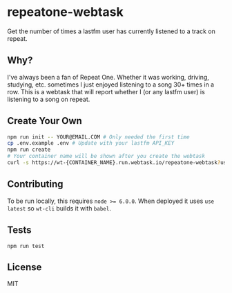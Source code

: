 repeatone-webtask
==================

Get the number of times a lastfm user has currently listened to a track on repeat.

## Why?

I've always been a fan of Repeat One. Whether it was working, driving, studying, etc. sometimes I just enjoyed listening to a song 30+ times in a row. This is a webtask that will report whether I (or any lastfm user) is listening to a song on repeat.


## Create Your Own

```sh
npm run init -- YOUR@EMAIL.COM # Only needed the first time
cp .env.example .env # Update with your lastfm API_KEY
npm run create
# Your container name will be shown after you create the webtask
curl -s https://wt-{CONTAINER_NAME}.run.webtask.io/repeatone-webtask?user=USER
```


## Contributing

To be run locally, this requires `node >= 6.0.0`. When deployed it uses `use latest` so `wt-cli` builds it with `babel`.


## Tests

`npm run test`


## License

MIT
